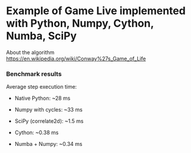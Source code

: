# Example of Game Live implemented with Python, Numpy, Cython, Numba, SciPy

About the algorithm https://en.wikipedia.org/wiki/Conway%27s_Game_of_Life

### Benchmark results

Average step execution time:

- Native Python: ~28 ms

- Numpy with cycles: ~33 ms

- SciPy (correlate2d): ~1.5 ms

- Cython: ~0.38 ms

- Numba + Numpy: ~0.34 ms
